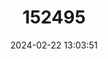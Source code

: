 ---
title: "152495"
category: "Carnegiea gigantea"
draft: false
date: 2024-02-22 13:03:51
languages:
  Spanish; Castilian: ["Saguaro"]
  English: ["Saguaro"]
---